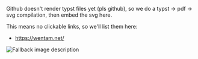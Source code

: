 Github doesn't render typst files yet (pls github), so we do a typst -> pdf -> svg compilation,
then embed the svg here.

This means no clickable links, so we'll list them here:
* <https://wentam.net/>

<picture>
  <source media="(prefers-color-scheme: dark)" srcset="README.svg">
  <source media="(prefers-color-scheme: light)" srcset="README-light.svg">
  <img alt="Fallback image description" src="default-image.png">
</picture>

